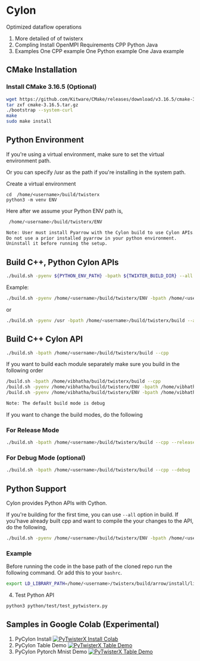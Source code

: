 # Cylon
Optimized dataflow operations

1. More detailed of of twisterx
2. Compling
   Install OpenMPI
   Requirements
   CPP
   Python
   Java
3. Examples
   One CPP example
   One Python example
   One Java example


## CMake Installation

### Install CMake 3.16.5 (Optional)

```bash
wget https://github.com/Kitware/CMake/releases/download/v3.16.5/cmake-3.16.5.tar.gz
tar zxf cmake-3.16.5.tar.gz
./bootstrap --system-curl
make 
sudo make install
```

## Python Environment

If you're using a virtual environment, make sure to set the virtual environment path. 

Or you can specify /usr as the path if you're installing in the system path. 

Create a virtual environment

```
cd  /home/<username>/build/twisterx
python3 -m venv ENV
```

Here after we assume your Python ENV path is,

```bash
 /home/<username>/build/twisterx/ENV
```

```txt
Note: User must install Pyarrow with the Cylon build to use Cylon APIs.
Do not use a prior installed pyarrow in your python environment. 
Uninstall it before running the setup.
```

## Build C++, Python Cylon APIs

```bash
./build.sh -pyenv ${PYTHON_ENV_PATH} -bpath ${TWIXTER_BUILD_DIR} --all
```

Example:

```bash
./build.sh -pyenv /home/<username>/build/twisterx/ENV -bpath /home/<username>/build/twisterx/build --all
```

or 

```bash
./build.sh -pyenv /usr -bpath /home/<username>/build/twisterx/build --all
```

## Build C++ Cylon API

```bash
./build.sh -bpath /home/<username>/build/twisterx/build --cpp
```

If you want to build each module separately make sure you build in the following order

```bash
/build.sh -bpath /home/vibhatha/build/twisterx/build --cpp
/build.sh -pyenv /home/vibhatha/build/twisterx/ENV -bpath /home/vibhatha/build/twisterx/build --pyarrow
/build.sh -pyenv /home/vibhatha/build/twisterx/ENV -bpath /home/vibhatha/build/twisterx/build --python
```

```txt
Note: The default build mode is debug
```

If you want to change the build modes, do the following

### For Release Mode

```bash
./build.sh -bpath /home/<username>/build/twisterx/build --cpp --release
```

### For Debug Mode (optional)

```bash
./build.sh -bpath /home/<username>/build/twisterx/build --cpp --debug
```   

## Python Support

Cylon provides Python APIs with Cython. 

If you're building for the first time, you can use `--all` option in build. 
If you'have already built cpp and want to compile the your changes to the API,
do the following,

```bash
./build.sh -pyenv /home/<username>/build/twisterx/ENV -bpath /home/<username>/build/twisterx/build --python
```

### Example 

Before running the code in the base path of the cloned repo
run the following command. Or add this to your `bashrc`. 

```bash
export LD_LIBRARY_PATH=/home/<username>/twisterx/build/arrow/install/lib:/home/<username>/twisterx/build/lib:$LD_LIBRARY_PATH
```

4. Test Python API


```bash
python3 python/test/test_pytwisterx.py
```

## Samples in Google Colab (Experimental)

1. PyCylon Install [![PyTwisterX Install Colab](https://colab.research.google.com/assets/colab-badge.svg)](https://colab.research.google.com/gist/vibhatha/345a4992fea18dbf27b4b61b14313b24/twisterx-install.ipynb)
2. PyCylon Table Demo [![PyTwisterX Table Demo](https://colab.research.google.com/assets/colab-badge.svg)](https://colab.research.google.com/gist/vibhatha/52f0fd336be1bd9436f5050873e4aa54/pytwisterx-table-demo.ipynb)
3. PyCylon Pytorch Mnist Demo [![PyTwisterX Table Demo](https://colab.research.google.com/assets/colab-badge.svg)](https://colab.research.google.com/gist/vibhatha/0e50ae349e2811c597184033a9052080/pytwisterx-pytorch-demo.ipynb)

